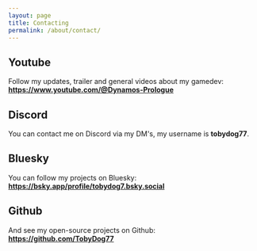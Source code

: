 ```yaml
---
layout: page
title: Contacting
permalink: /about/contact/
---
```


## Youtube
Follow my updates, trailer and general videos about my gamedev: **https://www.youtube.com/@Dynamos-Prologue**

## Discord
You can contact me on Discord via my DM's, my username is **tobydog77**.

## Bluesky
You can follow my projects on Bluesky: **https://bsky.app/profile/tobydog7.bsky.social**

## Github
And see my open-source projects on Github: **https://github.com/TobyDog77**